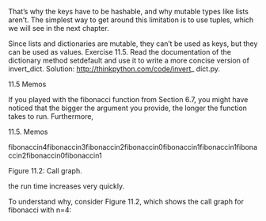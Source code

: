 That’s why the keys have to be hashable, and why mutable types like lists aren’t. The simplest way to get around this limitation is to use tuples, which we will see in the next chapter.

Since lists and dictionaries are mutable, they can’t be used as keys, but they can be used as values. Exercise 11.5. Read the documentation of the dictionary method setdefault and use it to write a more concise version of invert_dict. Solution: http://thinkpython.com/code/invert_ dict.py.

11.5 Memos

If you played with the fibonacci function from Section 6.7, you might have noticed that the bigger the argument you provide, the longer the function takes to run. Furthermore,

11.5. Memos

fibonaccin4fibonaccin3fibonaccin2fibonaccin0fibonaccin1fibonaccin1fibonaccin2fibonaccin0fibonaccin1

Figure 11.2: Call graph.

the run time increases very quickly.

To understand why, consider Figure 11.2, which shows the call graph for fibonacci with n=4:
